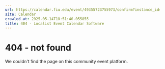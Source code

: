 ```yaml
---
url: https://calendar.fiu.edu/event/49355723755973/confirm?instance_id=49355723759047&return=https%3A%2F%2Fcalendar.fiu.edu%2Ffi75
site: Calendar
crawled_at: 2025-05-14T18:51:40.055855
title: 404 - Localist Event Calendar Software
---
```


# 404 - not found
We couldn't find the page on this community event platform.
